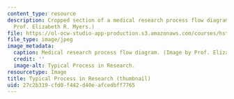 ```yaml
---
content_type: resource
description: Cropped section of a medical research process flow diagram. (Image by
  Prof. Elizabeth R. Myers.)
file: https://ol-ocw-studio-app-production.s3.amazonaws.com/courses/hst-502-survival-skills-for-researchers-the-responsible-conduct-of-research-spring-2003/27c2b319cfd0f442d40eafcedbff7765_hst-502s03-th.jpg
file_type: image/jpeg
image_metadata:
  caption: Medical research process flow diagram. (Image by Prof. Elizabeth R. Myers.)
  credit: ''
  image-alt: Typical Process in Research.
resourcetype: Image
title: Typical Process in Research (thumbnail)
uid: 27c2b319-cfd0-f442-d40e-afcedbff7765
---
```

